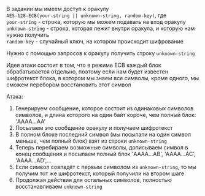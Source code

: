 В задании мы имеем доступ к оракулу   
`AES-128-ECB(your-string || unknown-string, random-key)`, где   
`your-string` - строка, которую мы можем подавать на вход оракулу  
`unknown-string` - строка, которая лежит внутри оракула, и которую нам нужно получить   
`random-key` - случайный ключ, на котором происходит шифрование  

Нужно с помощью запросов к оракулу получить строку `unknown-string`

Идея атаки состоит в том, что в режиме ECB каждый блок обрабатывается отдельно, поэтому если нам будет известен шифротекст блока,
в котором мы знаем все символы, кроме одного, мы сможем перебором восстановить этот символ

Атака:
1. Генерируем сообщение, которое состоит из одинаковых символов символов, и длина которого на один байт короче, чем полный блок: 'AAAA...AA'
1. Посылаем это сообщение оракулу и получаем шифротекст
1. В полном блоке последний символ (мы посылали на один символ меньше, чем полный блок) взят из строки `unknown-string`
1. Теперь перебираем возможные символы, дописываем символ в конец сообщения и посылаем полный блок 'AAAA...AB', 'AAAA...AC', 'AAAA...AD',...
1. Если символ совпадёт с первым символом из `unknown-string`, то мы получим тот же шифротекст, который получили на втором шаге
1. Продолжая действия для остальных символов, полностью восстанавливаем `unknown-string`
